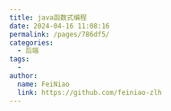 ```yaml
---
title: java函数式编程
date: 2024-04-16 11:08:16
permalink: /pages/786df5/
categories:
  - 后端
tags:
  - 
author: 
  name: FeiNiao
  link: https://github.com/feiniao-zlh
---
```

